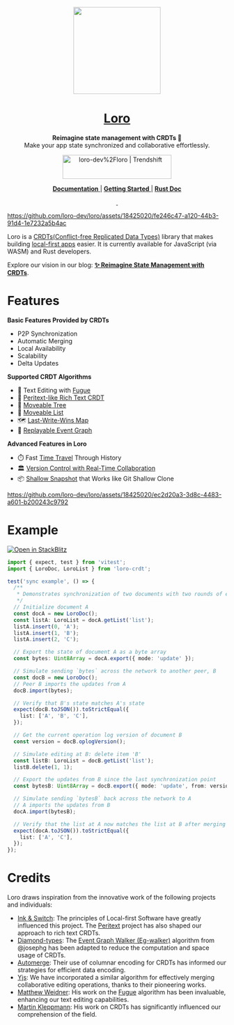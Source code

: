 <p align="center">
  <a href="https://loro.dev">
    <picture>
      <img src="./docs/Loro.svg" width="200"/>
    </picture>
  </a>
</p>
<h1 align="center">
<a href="https://loro.dev" alt="loro-site">Loro</a>
</h1>
<p align="center">
  <b>Reimagine state management with CRDTs 🦜</b><br/>
  Make your app state synchronized and collaborative effortlessly.
</p>
<p align="center">
  <a href="https://trendshift.io/repositories/4964" target="_blank"><img src="https://trendshift.io/api/badge/repositories/4964" alt="loro-dev%2Floro | Trendshift" style="width: 250px; height: 55px;" width="250" height="55"/></a>
</p>
<p align="center">
  <a href="https://loro.dev/docs">
    <b>Documentation</b>
  </a>
  |
  <a href="https://loro.dev/docs/tutorial/get_started">
    <b>Getting Started</b>
  </a>
  |
  <a href="https://docs.rs/loro">
    <b>Rust Doc</b>
  </a>
</p>
<p align="center">
  <a aria-label="X" href="https://x.com/loro_dev" target="_blank">
    <img alt="" src="https://img.shields.io/badge/Twitter-black?style=for-the-badge&logo=Twitter">
  </a>
  <a aria-label="Discord-Link" href="https://discord.gg/tUsBSVfqzf" target="_blank">
    <img alt="" src="https://img.shields.io/badge/Discord-black?style=for-the-badge&logo=discord">
  </a>
</p>


https://github.com/loro-dev/loro/assets/18425020/fe246c47-a120-44b3-91d4-1e7232a5b4ac

Loro is a [CRDTs(Conflict-free Replicated Data Types)](https://crdt.tech/) library that makes building [local-first apps][local-first] easier. It is currently available for JavaScript (via WASM) and Rust developers. 

Explore our vision in our blog: [**✨ Reimagine State Management with CRDTs**](https://loro.dev/blog/loro-now-open-source).

# Features

**Basic Features Provided by CRDTs**

- P2P Synchronization
- Automatic Merging
- Local Availability
- Scalability
- Delta Updates

**Supported CRDT Algorithms**

- 📝 Text Editing with [Fugue]
- 📙 [Peritext-like Rich Text CRDT](https://loro.dev/blog/loro-richtext)
- 🌲 [Moveable Tree](https://loro.dev/docs/tutorial/tree)
- 🚗 [Moveable List](https://loro.dev/docs/tutorial/list)
- 🗺️ [Last-Write-Wins Map](https://loro.dev/docs/tutorial/map)
- 🔄 [Replayable Event Graph](https://loro.dev/docs/advanced/replayable_event_graph)

**Advanced Features in Loro**

- ⏱️ Fast [Time Travel](https://loro.dev/docs/tutorial/time_travel) Through History
- 🏛️ [Version Control with Real-Time Collaboration](https://loro.dev/blog/v1.0#version-control)
- 📦 [Shallow Snapshot](https://loro.dev/docs/advanced/shallow_snapshot) that Works like Git Shallow Clone 

https://github.com/loro-dev/loro/assets/18425020/ec2d20a3-3d8c-4483-a601-b200243c9792

# Example

[![Open in StackBlitz](https://developer.stackblitz.com/img/open_in_stackblitz.svg)](https://stackblitz.com/edit/loro-basic-test?file=test%2Floro-sync.test.ts)

```ts
import { expect, test } from 'vitest';
import { LoroDoc, LoroList } from 'loro-crdt';

test('sync example', () => {
  /**
   * Demonstrates synchronization of two documents with two rounds of exchanges.
   */
  // Initialize document A
  const docA = new LoroDoc();
  const listA: LoroList = docA.getList('list');
  listA.insert(0, 'A');
  listA.insert(1, 'B');
  listA.insert(2, 'C');

  // Export the state of document A as a byte array
  const bytes: Uint8Array = docA.export({ mode: 'update' });

  // Simulate sending `bytes` across the network to another peer, B
  const docB = new LoroDoc();
  // Peer B imports the updates from A
  docB.import(bytes);

  // Verify that B's state matches A's state
  expect(docB.toJSON()).toStrictEqual({
    list: ['A', 'B', 'C'],
  });

  // Get the current operation log version of document B
  const version = docB.oplogVersion();

  // Simulate editing at B: delete item 'B'
  const listB: LoroList = docB.getList('list');
  listB.delete(1, 1);

  // Export the updates from B since the last synchronization point
  const bytesB: Uint8Array = docB.export({ mode: 'update', from: version });

  // Simulate sending `bytesB` back across the network to A
  // A imports the updates from B
  docA.import(bytesB);

  // Verify that the list at A now matches the list at B after merging
  expect(docA.toJSON()).toStrictEqual({
    list: ['A', 'C'],
  });
});
```

# Credits

Loro draws inspiration from the innovative work of the following projects and individuals:

- [Ink & Switch](https://inkandswitch.com/): The principles of Local-first Software have greatly influenced this project. The [Peritext](https://www.inkandswitch.com/peritext/) project has also shaped our approach to rich text CRDTs.
- [Diamond-types](https://github.com/josephg/diamond-types): The [Event Graph Walker (Eg-walker)](https://loro.dev/docs/advanced/event_graph_walker) algorithm from @josephg has been adapted to reduce the computation and space usage of CRDTs.
- [Automerge](https://github.com/automerge/automerge): Their use of columnar encoding for CRDTs has informed our strategies for efficient data encoding.
- [Yjs](https://github.com/yjs/yjs): We have incorporated a similar algorithm for effectively merging collaborative editing operations, thanks to their pioneering works.
- [Matthew Weidner](https://mattweidner.com/): His work on the [Fugue](https://arxiv.org/abs/2305.00583) algorithm has been invaluable, enhancing our text editing capabilities.
- [Martin Kleppmann](https://martin.kleppmann.com/): His work on CRDTs has significantly influenced our comprehension of the field.
 

[local-first]: https://www.inkandswitch.com/local-first/
[Fugue]: https://arxiv.org/abs/2305.00583
[Peritext]: https://www.inkandswitch.com/peritext/
